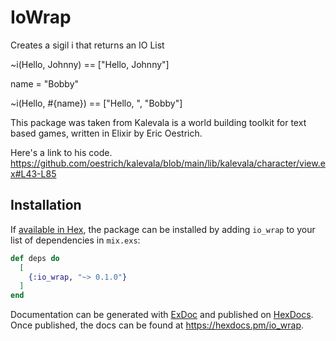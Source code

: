 # IoWrap

Creates a sigil i that returns an IO List

~i(Hello, Johnny) == ["Hello, Johnny"]

name = "Bobby"

~i(Hello, #{name}) == ["Hello, ", "Bobby"]

This package was taken from Kalevala is a world building toolkit for text based games, written in Elixir by Eric Oestrich. 

Here's a link to his code. https://github.com/oestrich/kalevala/blob/main/lib/kalevala/character/view.ex#L43-L85



## Installation

If [available in Hex](https://hex.pm/docs/publish), the package can be installed
by adding `io_wrap` to your list of dependencies in `mix.exs`:

```elixir
def deps do
  [
    {:io_wrap, "~> 0.1.0"}
  ]
end
```

Documentation can be generated with [ExDoc](https://github.com/elixir-lang/ex_doc)
and published on [HexDocs](https://hexdocs.pm). Once published, the docs can
be found at <https://hexdocs.pm/io_wrap>.

